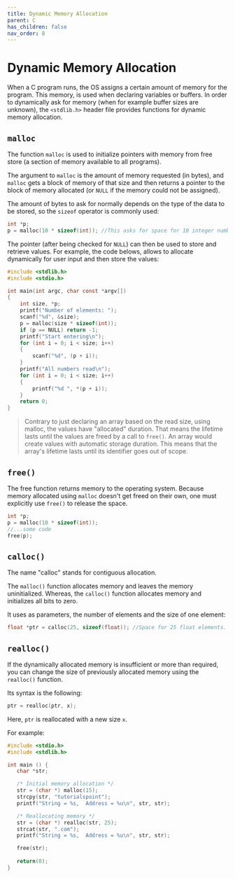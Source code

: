 ```yaml
---
title: Dynamic Memory Allocation
parent: C
has_children: false
nav_order: 8
---
```

# Dynamic Memory Allocation

When a C program runs, the OS assigns a certain amount of memory for the program. This memory, is used when declaring variables or buffers. In order to dynamically ask for memory (when for example buffer sizes are unknown), the `<stdlib.h>` header file provides functions for dynamic memory allocation.

## `malloc`

The function ``malloc`` is used to initialize pointers with memory from free store (a section of memory available to all programs).

The argument to `malloc` is the amount of memory requested (in bytes), and `malloc` gets a block of memory of that size and then returns a pointer to the block of memory allocated (or `NULL` if the memory could not be assigned).

The amount of bytes to ask for normally depends on the type of the data to be stored, so the `sizeof` operator is commonly used:

```c
int *p;
p = malloc(10 * sizeof(int)); //This asks for space for 10 integer numbers
```

The pointer (after being checked for `NULL`) can then be used to store and retrieve values. For example, the code belows, allows to allocate dynamically for user input and then store the values:
```c
#include <stdlib.h>
#include <stdio.h>

int main(int argc, char const *argv[])
{
    int size, *p;
    printf("Number of elements: ");
    scanf("%d", &size);
    p = malloc(size * sizeof(int));
    if (p == NULL) return -1;
    printf("Start entering\n");
    for (int i = 0; i < size; i++)
    {
        scanf("%d", (p + i));
    }
    printf("All numbers read\n");
    for (int i = 0; i < size; i++)
    {
        printf("%d ", *(p + i));
    }
    return 0;
}
```

> Contrary to just declaring an array based on the read size, using malloc, the values have "allocated" duration. That means the lifetime lasts until the values are freed by a call to `free()`. An array would create values with automatic storage duration. This means that the array's lifetime lasts until its identifier goes out of scope.

## `free()`

The free function returns memory to the operating system. Because memory allocated using `malloc` doesn't get freed on their own, one must explicitly use `free()` to release the space.

```c
int *p;
p = malloc(10 * sizeof(int));
//...some code
free(p);
```

## `calloc()`
The name "calloc" stands for contiguous allocation.

The `malloc()` function allocates memory and leaves the memory uninitialized. Whereas, the `calloc()` function allocates memory and initializes all bits to zero.

It uses as parameters, the number of elements and the size of one element:
```c
float *ptr = calloc(25, sizeof(float)); //Space for 25 float elements.
```

## `realloc()`
If the dynamically allocated memory is insufficient or more than required, you can change the size of previously allocated memory using the `realloc()` function.

Its syntax is the following:
```c
ptr = realloc(ptr, x);
```
Here, `ptr` is reallocated with a new size `x`.

For example:
```c
#include <stdio.h>
#include <stdlib.h>

int main () {
   char *str;

   /* Initial memory allocation */
   str = (char *) malloc(15);
   strcpy(str, "tutorialspoint");
   printf("String = %s,  Address = %u\n", str, str);

   /* Reallocating memory */
   str = (char *) realloc(str, 25);
   strcat(str, ".com");
   printf("String = %s,  Address = %u\n", str, str);

   free(str);
   
   return(0);
}
```